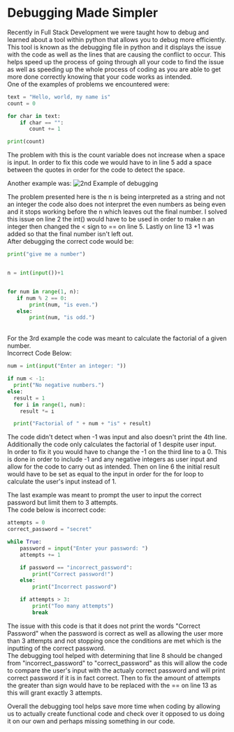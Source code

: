 # Debugging Made Simpler

Recently in Full Stack Development we were taught how to debug and learned about a tool within python that allows you to debug more efficiently. This tool is known as the debugging file in python and it displays the issue with the code as well as the lines that are causing the conflict to occur. This helps speed up the process of going through all your code to find the issue as well as speeding up the whole process of coding as you are able to get more done correctly knowing that your code works as intended.
<br>
One of the examples of problems we encountered were:

```py
text = "Hello, world, my name is"
count = 0

for char in text:
    if char == "":
       count += 1

print(count)

```
The problem with this is the count variable does not increase when a space is input. In order to fix this code we would have to in line 5 add a space between the quotes in order for the code to detect the space.
<br>

Another example was:
<img src="/_post/debugger.png" alt= "2nd Example of debugging">
<br>

The problem presented here is the n is being interpreted as a string and not an integer the code also does not interpret the even numbers as being even and it stops working before the n which leaves out the final number. I solved this issue on line 2 the int() would have to be used in order to make n an integer then changed the < sign to == on line 5. Lastly on line 13 +1 was added so that the final number isn't left out.
<br>
After debugging the correct code would be:

```py
print("give me a number")


n = int(input())+1


for num in range(1, n):
   if num % 2 == 0:
       print(num, "is even.")
   else:
       print(num, "is odd.")

```
<br>
For the 3rd example the code was meant to calculate the factorial of a given number.
<br>
Incorrect Code Below:

```py
num = int(input("Enter an integer: "))

if num < -1:
  print("No negative numbers.")
else:
  result = 1
  for i in range(1, num):
    result *= i   

  print("Factorial of " + num + "is" + result)

```

The code didn't detect when -1 was input and also doesn't print the 4th line. Additionally the code only calculates the factorial of 1 despite user input.
<br>
In order to fix it you would have to change the -1 on the third line to a 0. This is done in order to include -1 and any negative integers as user input and allow for the code to carry out as intended. Then on line 6 the initial result would have to be set as equal to the input in order for the for loop to calculate the user's input instead of 1.
<br>

The last example was meant to prompt the user to input the correct password but limit them to 3 attempts.
<br>
The code below is incorrect code:

```py
attempts = 0
correct_password = "secret"

while True:
    password = input("Enter your password: ")
    attempts += 1

    if password == "incorrect_password":
        print("Correct password!")
    else:
        print("Incorrect password")

    if attempts > 3:
        print("Too many attempts")
        break

```
The issue with this code is that it does not print the words "Correct Password" when the password is correct as well as allowing the user more than 3 attempts and not stopping once the conditions are met which is the inputting of the correct password.
<br>
The debugging tool helped with determining that line 8 should be changed from "incorrect_password" to "correct_password" as this will allow the code to compare the user's input with the actualy correct password and will print correct password if it is in fact correct. Then to fix the amount of attempts the greater than sign would have to be replaced with the == on line 13 as this will grant exactly 3 attempts. 
<br>

Overall the debugging tool helps save more time when coding by allowing us to actually create functional code and check over it opposed to us doing it on our own and perhaps missing something in our code.